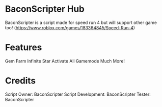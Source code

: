 # BaconScripter Hub

BaconScripter is a script made for speed run 4 but will support other game too!
(https://www.roblox.com/games/183364845/Speed-Run-4)

# Features
Gem Farm
Infinite Star
Activate All Gamemode
Much More!

# Credits
Script Owner: BaconScripter
Script Development: BaconScripter
Tester: BaconScripter
